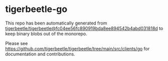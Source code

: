 # tigerbeetle-go
This repo has been automatically generated from
[tigerbeetle/tigerbeetle@fc04ee56fc890919bda8ee894542b4abd031818d](https://github.com/tigerbeetle/tigerbeetle/commit/fc04ee56fc890919bda8ee894542b4abd031818d)
to keep binary blobs out of the monorepo.

Please see
<https://github.com/tigerbeetle/tigerbeetle/tree/main/src/clients/go>
for documentation and contributions.